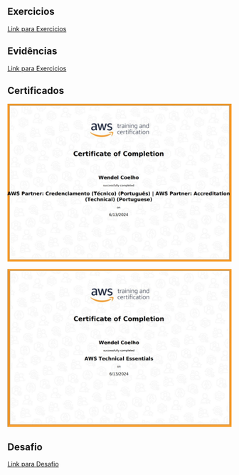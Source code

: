 ## Exercicios

[Link para Exercicios](https://github.com/WendeldsCoelho/Programa-De-Bolsas-Compass-Uol/tree/main/Sprint4/Exercicios)

## Evidências

[Link para Exercicios](https://github.com/WendeldsCoelho/Programa-De-Bolsas-Compass-Uol/tree/main/Sprint4/Evid%C3%AAncias)

## Certificados

![AWS Credenciamento Técnico](https://github.com/WendeldsCoelho/Programa-De-Bolsas-Compass-Uol/blob/main/assets/img/Sprint%204/Certificados/AWS%20PARTNER%20CREDENCIAMENTO(TECNICO).jpeg?raw=true)

![AWS TECHNICAL ESSENTIALS](https://github.com/WendeldsCoelho/Programa-De-Bolsas-Compass-Uol/blob/main/assets/img/Sprint%204/Certificados/AWS%20TECHNICAL%20ESSENTIALS.jpeg?raw=true)

## Desafio

[Link para Desafio](https://github.com/WendeldsCoelho/Programa-De-Bolsas-Compass-Uol/tree/main/Sprint4/Desafio)
